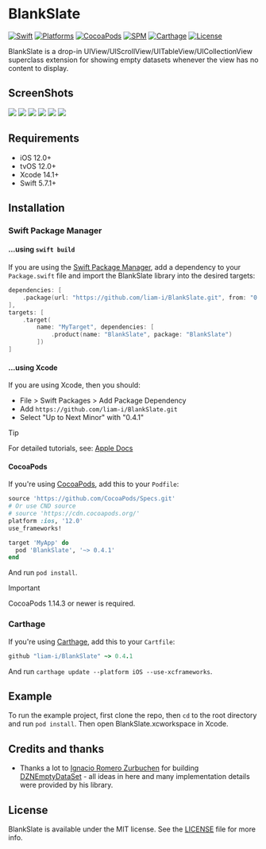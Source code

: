 # BlankSlate

[![Swift](https://img.shields.io/badge/Swift-5.7_5.8_5.9_5.10-orange?style=flat-square)](https://img.shields.io/badge/Swift-5.7_5.8_5.9_5.10-Orange?style=flat-square)
[![Platforms](https://img.shields.io/badge/Platforms-iOS_tvOS-yellowgreen?style=flat-square)](https://img.shields.io/badge/Platforms-iOS_tvOS-Green?style=flat-square)
[![CocoaPods](https://img.shields.io/cocoapods/v/BlankSlate.svg?style=flat)](https://cocoapods.org/pods/BlankSlate)
[![SPM](https://img.shields.io/badge/SPM-supported-DE5C43.svg?style=flat)](https://swift.org/package-manager)
[![Carthage](https://img.shields.io/badge/Carthage-supported-4BC51D.svg?style=flat-square)](https://github.com/Carthage/Carthage)
[![License](https://img.shields.io/cocoapods/l/BlankSlate.svg?style=flat)](https://github.com/liam-i/BlankSlate/blob/main/LICENSE)
<!-- [![Doc](https://img.shields.io/badge/Swift-Doc-DE5C43.svg?style=flat)](https://liam-i.github.io/BlankSlate/main/documentation/blankslate) -->

BlankSlate is a drop-in UIView/UIScrollView/UITableView/UICollectionView superclass extension for showing empty datasets whenever the view has no content to display.

## ScreenShots

[![](https://raw.githubusercontent.com/wiki/liam-i/BlankSlate/Screenshots/1-small.png)](https://raw.githubusercontent.com/wiki/liam-i/BlankSlate/Screenshots/1.png)
[![](https://raw.githubusercontent.com/wiki/liam-i/BlankSlate/Screenshots/2-small.png)](https://raw.githubusercontent.com/wiki/liam-i/BlankSlate/Screenshots/2.png)
[![](https://raw.githubusercontent.com/wiki/liam-i/BlankSlate/Screenshots/3-small.png)](https://raw.githubusercontent.com/wiki/liam-i/BlankSlate/Screenshots/3.png)
[![](https://raw.githubusercontent.com/wiki/liam-i/BlankSlate/Screenshots/4-small.png)](https://raw.githubusercontent.com/wiki/liam-i/BlankSlate/Screenshots/4.png)
[![](https://raw.githubusercontent.com/wiki/liam-i/BlankSlate/Screenshots/5-small.png)](https://raw.githubusercontent.com/wiki/liam-i/BlankSlate/Screenshots/5.png)
[![](https://raw.githubusercontent.com/wiki/liam-i/BlankSlate/Screenshots/6-small.png)](https://raw.githubusercontent.com/wiki/liam-i/BlankSlate/Screenshots/6.png)

## Requirements

* iOS 12.0+ 
* tvOS 12.0+ 
* Xcode 14.1+
* Swift 5.7.1+

## Installation

### Swift Package Manager

#### ...using `swift build`

If you are using the [Swift Package Manager](https://www.swift.org/documentation/package-manager), add a dependency to your `Package.swift` file and import the BlankSlate library into the desired targets:
```swift
dependencies: [
    .package(url: "https://github.com/liam-i/BlankSlate.git", from: "0.4.1")
],
targets: [
    .target(
        name: "MyTarget", dependencies: [
            .product(name: "BlankSlate", package: "BlankSlate")
        ])
]
```

#### ...using Xcode

If you are using Xcode, then you should:

- File > Swift Packages > Add Package Dependency
- Add `https://github.com/liam-i/BlankSlate.git`
- Select "Up to Next Minor" with "0.4.1"

> [!TIP]
> For detailed tutorials, see: [Apple Docs](https://developer.apple.com/documentation/xcode/adding-package-dependencies-to-your-app)

#### CocoaPods

If you're using [CocoaPods](https://cocoapods.org), add this to your `Podfile`:

```ruby
source 'https://github.com/CocoaPods/Specs.git'
# Or use CND source
# source 'https://cdn.cocoapods.org/'
platform :ios, '12.0'
use_frameworks!

target 'MyApp' do
  pod 'BlankSlate', '~> 0.4.1'
end
```

And run `pod install`.

> [!IMPORTANT]  
> CocoaPods 1.14.3 or newer is required.

### Carthage

If you're using [Carthage](https://github.com/Carthage/Carthage), add this to your `Cartfile`:

```ruby
github "liam-i/BlankSlate" ~> 0.4.1
```

And run `carthage update --platform iOS --use-xcframeworks`.

## Example

To run the example project, first clone the repo, then `cd` to the root directory and run `pod install`. Then open BlankSlate.xcworkspace in Xcode.

## Credits and thanks

* Thanks a lot to [Ignacio Romero Zurbuchen](https://github.com/dzenbot) for building [DZNEmptyDataSet](https://github.com/dzenbot/DZNEmptyDataSet) - all ideas in here and many implementation details were provided by his library.

## License

BlankSlate is available under the MIT license. See the [LICENSE](./LICENSE) file for more info.
